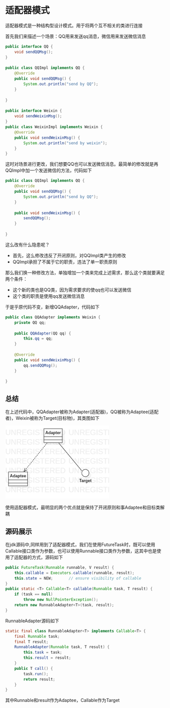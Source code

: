 # 适配器模式

适配器模式是一种结构型设计模式。用于将两个互不相关的类进行连接

首先我们来描述一个场景：QQ用来发送qq消息，微信用来发送微信消息

```java
public interface QQ {
    void sendQQMsg();
}

public class QQImpl implements QQ {
    @Override
    public void sendQQMsg() {
        System.out.println("send by QQ");
    }

}

public interface Weixin {
    void sendWeixinMsg();
}
public class WeixinImpl implements Weixin {
    @Override
    public void sendWeixinMsg() {
        System.out.println("send by weixin");
    }
}
```

这时对场景进行更改，我们想要QQ也可以发送微信消息。最简单的修改就是再QQImpl中加一个发送微信的方法，代码如下

```java
public class QQImpl implements QQ {
    @Override
    public void sendQQMsg() {
        System.out.println("send by QQ");
    }

    public void sendWeixinMsg() {
        sendQQMsg();
    }

}
```

这么改有什么隐患呢？

- 首先，这么修改违反了开闭原则，对QQImpl类产生的修改
- QQImpl承担了不属于它的职责，违法了单一职责原则

那么我们换一种修改方法，单独增加一个类来完成上述需求，那么这个类就要满足两个条件：

- 这个新的类也是QQ类，因为需求要求的使qq也可以发送微信
- 这个类的职责是使用qq发送微信消息

于是乎原代码不变，新增QQAdapter，代码如下

```java
public class QQAdapter implements Weixin {
    private QQ qq;

    public QQAdapter(QQ qq) {
        this.qq = qq;
    }

    @Override
    public void sendWeixinMsg() {
        qq.sendQQMsg();
    }
    
}
```

## 总结

在上述代码中，QQAdapter被称为Adapter(适配器)，QQ被称为Adaptee(适配者)，Weixin被称为Target(目标物)，其类图如下

![](./pic/Adapter.png)

使用适配器模式，最明显的两个优点就是保持了开闭原则和事Adaptee和目标类解耦

## 源码展示

在jdk源码中,同样用到了适配器模式，我们在使用FutureTask时，既可以使用Callable接口类作为参数，也可以使用Runnable接口类作为参数，这其中也是使用了适配器的方式，源码如下

```java
public FutureTask(Runnable runnable, V result) {
    this.callable = Executors.callable(runnable, result);
    this.state = NEW;       // ensure visibility of callable
}
public static <T> Callable<T> callable(Runnable task, T result) {
    if (task == null)
        throw new NullPointerException();
    return new RunnableAdapter<T>(task, result);
}
```

RunnableAdapter源码如下


```java
static final class RunnableAdapter<T> implements Callable<T> {
    final Runnable task;
    final T result;
    RunnableAdapter(Runnable task, T result) {
        this.task = task;
        this.result = result;
    }
    public T call() {
        task.run();
        return result;
    }
}
```

其中Runnable和result作为Adaptee，Callable作为Target